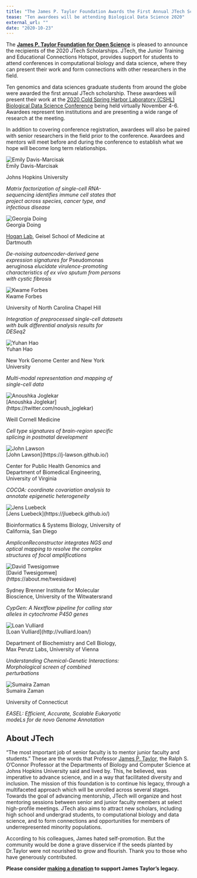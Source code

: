 ```yaml
---
title: "The James P. Taylor Foundation Awards the First Annual JTech Scholarships"
tease: "Ten awardees will be attending Biological Data Science 2020"
external_url: ""
date: "2020-10-23"
---
```



The **[James P. Taylor Foundation for Open Science](/src/jxtx/foundation)** is pleased to announce the recipients of the 2020 JTech Scholarships.  JTech, the Junior Training and Educational Connections Hotspot, provides support for students to attend conferences in computational biology and data science, where they can present their work and form connections with other researchers in the field. 

Ten genomics and data sciences graduate students from around the globe were awarded the first annual JTech scholarship.  These awardees will present their work at the [2020 Cold Spring Harbor Laboratory (CSHL) Biological Data Science Conference](https://meetings.cshl.edu/meetings.aspx?meet=DATA&year=20) being held virtually November 4-6.  Awardees represent ten institutions and are presenting a wide range of research at the meeting.

In addition to covering conference registration, awardees will also be paired with senior researchers in the field prior to the conference. Awardees and mentors will meet before and during the conference to establish what we hope will become long term relationships.

<div class="card-deck">

<!-- Emily -->
<div class="card border-info" style="min-width: 12rem; max-width: 20rem">
<img class="card-img-top" src="emily.png" alt="Emily Davis-Marcisak" />
<div class="card-header">Emily Davis-Marcisak</div>

Johns Hopkins University

*Matrix factorization of single-cell RNA-sequencing identifies immune cell states that project across species, cancer type, and infectious disease*
</div>

<!-- Georgia -->
<div class="card border-info" style="min-width: 12rem; max-width: 20rem">
<img class="card-img-top" src="georgia.png" alt="Georgia Doing" />
<div class="card-header">Georgia Doing</div>

[Hogan Lab](https://sites.dartmouth.edu/hoganlab/), Geisel School of Medicine at Dartmouth

*De-noising autoencoder-derived gene expression signatures for* Pseudomonas aeruginosa *elucidate virulence-promoting characteristics of ex vivo sputum from persons with cystic fibrosis*
</div>



<!-- Kwame -->
<div class="card border-info" style="min-width: 12rem; max-width: 20rem">
<img class="card-img-top" src="kwame.png" alt="Kwame Forbes" />
<div class="card-header">Kwame Forbes</div>

University of North Carolina Chapel Hill

*Integration of preprocessed single-cell datasets with bulk differential analysis results for DESeq2*
</div>


<!-- Yuhan -->
<div class="card border-info" style="min-width: 12rem; max-width: 20rem">
<img class="card-img-top" src="yuhan.png" alt="Yuhan Hao" />
<div class="card-header">Yuhan Hao</div>

New York Genome Center and New York University

*Multi-modal representation and mapping of single-cell data*
</div>


<!-- Anoushka Joglekar -->
<div class="card border-info" style="min-width: 12rem; max-width: 20rem">
<img class="card-img-top" src="anoushka.png" alt="Anoushka Joglekar" />
<div class="card-header">[Anoushka Joglekar](https://twitter.com/noush_joglekar)</div>

Weill Cornell Medicine

*Cell type signatures of brain-region specific splicing in postnatal development*
</div>


<!-- John -->
<div class="card border-info" style="min-width: 12rem; max-width: 20rem">
<img class="card-img-top" src="john.png" alt="John Lawson" />
<div class="card-header">[John Lawson](https://j-lawson.github.io/)</div>

Center for Public Health Genomics and Department of Biomedical Engineering, University of Virginia

*COCOA: coordinate covariation analysis to annotate epigenetic heterogeneity*
</div>


<!-- Jens  -->
<div class="card border-info" style="min-width: 12rem; max-width: 20rem">
<img class="card-img-top" src="jens.png" alt="Jens Luebeck" />
<div class="card-header">[Jens Luebeck](https://jluebeck.github.io/)</div>

Bioinformatics & Systems Biology, University of California, San Diego

*AmpliconReconstructor integrates NGS and optical mapping to resolve the complex structures of focal amplifications*
</div>


<!--  David -->
<div class="card border-info" style="min-width: 12rem; max-width: 20rem">
<img class="card-img-top" src="david.png" alt="David Twesigomwe" />
<div class="card-header">[David Twesigomwe](https://about.me/twesidave)</div>

Sydney Brenner Institute for Molecular Bioscience, University of the Witwatersrand

*CypGen: A Nextflow pipeline for calling star alleles in cytochrome P450 genes*
</div>


<!-- Loan -->
<div class="card border-info" style="min-width: 12rem; max-width: 20rem">
<img class="card-img-top" src="loan.png" alt="Loan Vulliard" />
<div class="card-header">[Loan Vulliard](http://vulliard.loan/)</div>

Department of Biochemistry and Cell Biology, Max Perutz Labs, University of Vienna

*Understanding Chemical-Genetic Interactions: Morphological screen of combined perturbations*
</div>


<!-- Sumaira -->
<div class="card border-info" style="min-width: 12rem; max-width: 20rem">
<img class="card-img-top" src="sumaira.png" alt="Sumaira Zaman" />
<div class="card-header">Sumaira Zaman</div>

University of Connecticut

*EASEL: Efficient, Accurate, Scalable Eukaryotic modeLs for de novo Genome Annotation*
</div>

</div>

## About JTech

“The most important job of senior faculty is to mentor junior faculty and students.” These are the words that Professor [James P. Taylor](https://galaxyproject.org/jxtx/), the Ralph S. O’Connor Professor at the Departments of Biology and Computer Science at Johns Hopkins University said and lived by. This, he believed, was imperative to advance science, and in a way that facilitated diversity and inclusion. The mission of this foundation is to continue his legacy, through a multifaceted approach which will be unrolled across several stages.
Towards the goal of advancing mentorship, JTech will organize and host mentoring sessions between senior and junior faculty members at select high-profile meetings.  JTech also aims to attract new scholars, including high school and undergrad students, to computational biology and data science, and to form connections and opportunities for members of underrepresented minority populations.

According to his colleagues, James hated self-promotion. But the community would be done a grave disservice if the seeds planted by Dr.Taylor were not nourished to grow and flourish.  Thank you to those who have generously contributed.

**Please consider [making a donation](https://give.communityfunded.com/o/eberly/i/eberly-college-of-science/s/jtech#CommunityI39hubL9i) to support James Taylor’s legacy.**
